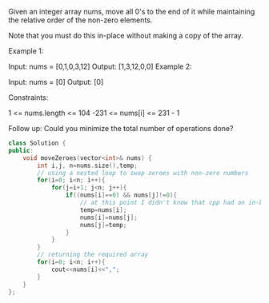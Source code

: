 Given an integer array nums, move all 0's to the end of it while maintaining the relative order of the non-zero elements.

Note that you must do this in-place without making a copy of the array.

 

Example 1:

Input: nums = [0,1,0,3,12]
Output: [1,3,12,0,0]
Example 2:

Input: nums = [0]
Output: [0]
 

Constraints:

1 <= nums.length <= 104
-231 <= nums[i] <= 231 - 1
 

Follow up: Could you minimize the total number of operations done?


```cpp
class Solution {
public:
    void moveZeroes(vector<int>& nums) {
        int i,j, n=nums.size(),temp;
        // using a nested loop to swap zeroes with non-zero numbers
        for(i=0; i<n; i++){
            for(j=i+1; j<n; j++){
                if((nums[i]==0) && nums[j]!=0){
                    // at this point I didn't know that cpp had an in-built swap function!
                    temp=nums[i];
                    nums[i]=nums[j];
                    nums[j]=temp;
                }
            }
        }
        // returning the required array
        for(i=0; i<n; i++){
            cout<<nums[i]<<",";
        }
    }
};
```
